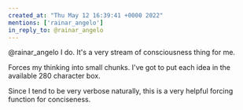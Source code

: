 ```yaml
---
created_at: "Thu May 12 16:39:41 +0000 2022"
mentions: ['rainar_angelo']
in_reply_to: @rainar_angelo
---
```


@rainar_angelo I do. It's a very stream of consciousness thing for me. 

Forces my thinking into small chunks. I've got to put each idea in the available 280 character box.

Since I tend to be very verbose naturally, this is a very helpful forcing function for conciseness.